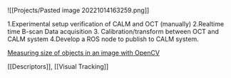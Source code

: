 
![[Projects/Pasted image 20221014163259.png]]

1.Experimental setup verification of CALM and OCT (manually)
2.Realtime time B-scan Data acquisition
3. Calibration/transform between OCT and CALM system
4.Develop a ROS node to publish to CALM system.

[Measuring size of objects in an image with OpenCV](https://pyimagesearch.com/2016/03/28/measuring-size-of-objects-in-an-image-with-opencv/)

[[Descriptors]], [[Visual Tracking]]


